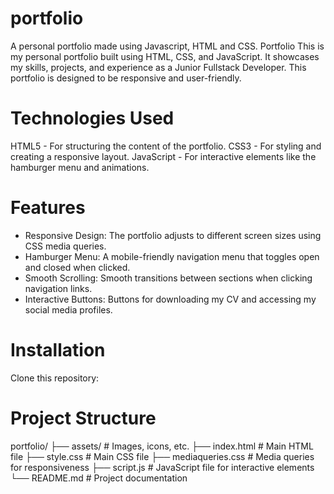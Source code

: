 # portfolio

A personal portfolio made using Javascript, HTML and CSS.
Portfolio
This is my personal portfolio built using HTML, CSS, and JavaScript. It showcases my skills, projects, and experience as a Junior Fullstack Developer. This portfolio is designed to be responsive and user-friendly.

# Technologies Used

HTML5 - For structuring the content of the portfolio.
CSS3 - For styling and creating a responsive layout.
JavaScript - For interactive elements like the hamburger menu and animations.

# Features

- Responsive Design: The portfolio adjusts to different screen sizes using CSS media queries.
- Hamburger Menu: A mobile-friendly navigation menu that toggles open and closed when clicked.
- Smooth Scrolling: Smooth transitions between sections when clicking navigation links.
- Interactive Buttons: Buttons for downloading my CV and accessing my social media profiles.

# Installation

Clone this repository:

# Project Structure

portfolio/
├── assets/ # Images, icons, etc.
├── index.html # Main HTML file
├── style.css # Main CSS file
├── mediaqueries.css # Media queries for responsiveness
├── script.js # JavaScript file for interactive elements
└── README.md # Project documentation
